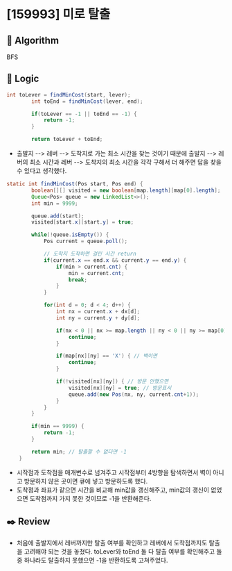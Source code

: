 # [159993] 미로 탈출

## :pushpin: **Algorithm**

BFS

## :round_pushpin: **Logic**

```java
int toLever = findMinCost(start, lever);
        int toEnd = findMinCost(lever, end);

        if(toLever == -1 || toEnd == -1) {
        	return -1;
        }

        return toLever + toEnd;

```

- 출발지 --> 레버 --> 도착지로 가는 최소 시간을 찾는 것이기 때문에 출발지 --> 레버의 최소 시간과 레버 --> 도착지의 최소 시간을 각각 구해서 더 해주면 답을 찾을 수 있다고 생각했다.

```java
static int findMinCost(Pos start, Pos end) {
		boolean[][] visited = new boolean[map.length][map[0].length];
		Queue<Pos> queue = new LinkedList<>();
		int min = 9999;

		queue.add(start);
		visited[start.x][start.y] = true;

		while(!queue.isEmpty()) {
			Pos current = queue.poll();

			// 도착지 도착하면 걸린 시간 return
			if(current.x == end.x && current.y == end.y) {
				if(min > current.cnt) {
					min = current.cnt;
					break;
				}
			}

			for(int d = 0; d < 4; d++) {
				int nx = current.x + dx[d];
				int ny = current.y + dy[d];

				if(nx < 0 || nx >= map.length || ny < 0 || ny >= map[0].length) {
					continue;
				}

				if(map[nx][ny] == 'X') { // 벽이면
					continue;
				}

				if(!visited[nx][ny]) { // 방문 안했으면
					visited[nx][ny] = true; // 방문표시
					queue.add(new Pos(nx, ny, current.cnt+1));
				}
			}
		}

		if(min == 9999) {
			return -1;
		}

		return min; // 탈출할 수 없다면 -1
	}
```

- 시작점과 도착점을 매개변수로 넘겨주고 시작점부터 4방향을 탐색하면서 벽이 아니고 방문하지 않은 곳이면 큐에 넣고 방문하도록 했다.
- 도착점과 좌표가 같으면 시간을 비교해 min값을 갱신해주고, min값의 갱신이 없었으면 도착점까지 가지 못한 것이므로 -1을 반환해준다.

## :black_nib: **Review**

- 처음에 출발지에서 레버까지만 탈출 여부를 확인하고 레버에서 도착점까지도 탈출을 고려해야 되는 것을 놓쳤다. toLever와 toEnd 둘 다 탈출 여부를 확인해주고 둘 중 하나라도 탈출하지 못했으면 -1을 반환하도록 고쳐주었다.
